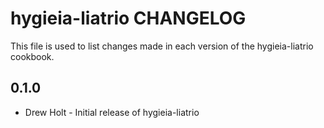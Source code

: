 hygieia-liatrio CHANGELOG
=========================

This file is used to list changes made in each version of the hygieia-liatrio cookbook.

0.1.0
-----
- Drew Holt - Initial release of hygieia-liatrio

